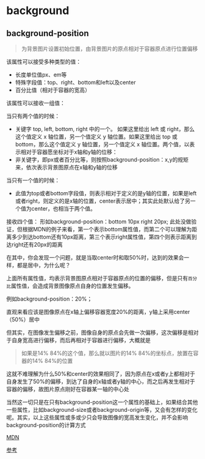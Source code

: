 # background

## background-position

> 为背景图片设置初始位置，由背景图片的原点相对于容器原点进行位置偏移

该属性可以接受多种类型的值：

+ 长度单位值px、em等
+ 特殊字段值：top、right、bottom和left以及center
+ 百分比值（相对于容器的宽高）

该属性可以接收一组值：

当只有两个值的时候：

+ 关键字 top, left, bottom, right 中的一个。 如果这里给出 left 或 right，那么这个值定义 x 轴位置，另一个值定义 y 轴位置。如果这里给出 top 或  bottom，那么这个值定义 y 轴位置，另一个值定义 x 轴位置。两个值，以表示相对于容器愿坐标对于x轴和y轴的位移：
+ 非关键字，即px或者百分比等，则按照background-position：x,y的规矩来，依次表示背景图原点在x轴和y轴的位移

当只有一个值的时候：

+ 此值为top或者bottom字段值，则表示相对于定义的是y轴的位置，如果是left或者right，则定义的是x轴的位置，center表示居中；其实此处默认给了另一个值为center，也相当于两个值。

接收四个值：
形如background-position：bottom 10px right 20px;
此处没做验证，但根据MDN的例子来看，第一个表示bottom属性值，而第二个可以理解为距离多少到达bottom还有10px距离，第三个表示right属性值，第四个则表示距离到达right还有20px的距离

在其中，你会发现一个问题，就是当取center时和取50%时，达到的效果会一样，都是居中，为什么呢？

上面所有属性值，均表示背景图原点相对于容器原点的位置的偏移，但是只有`百分比`属性值，会造成背景图像原点自身的位置发生偏移。

例如background-position：20%；

直观来看应该是图像原点在x轴上偏移容器宽度20%的距离，y轴上采用center（50%）居中

但其实，在图像发生偏移之前，图像自身的原点会先做一次偏移，这次偏移是相对于自身宽高进行偏移，而后再相对于容器进行偏移，大概就是

>如果是14% 84%的这个值，那么就以图片的14% 84%的坐标点，放置在容器的14% 84%的位置

这就不难理解为什么50%和center的效果相同了，因为原点在x或者y上都相对于自身发生了50%的偏移，到达了自身的x轴或者y轴的中心，而之后再发生相对于容器的偏移，故图片原点刚好在容器某一轴的中心处

当然这一切只是在只有background-position这一个属性的基础上，如果结合其他一些属性，比如background-size或者background-origin等，又会有怎样的变化呢。其实，以上这些属性或多或少只会导致图像的宽高发生变化，并不会影响background-position的计算方式

[MDN](https://developer.mozilla.org/zh-CN/docs/Web/CSS/background-position)

[参考](http://linxz.github.io/blog/css%E5%B1%9E%E6%80%A7%E5%9F%BA%E7%A1%80/2015/09/talk-about-background-position-values.html)
